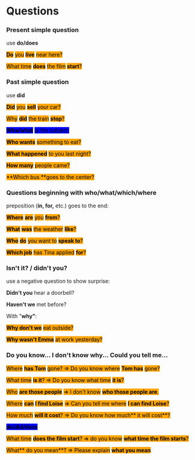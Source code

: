 # Questions

### Present simple question

use **do/does**

<mark style="background-color:orange;">**Do**</mark> <mark style="background-color:orange;">you</mark> <mark style="background-color:orange;">**live**</mark> <mark style="background-color:orange;">near here?</mark>

<mark style="background-color:orange;">What time</mark> <mark style="background-color:orange;">**does**</mark> <mark style="background-color:orange;">the film</mark> <mark style="background-color:orange;">**start**</mark><mark style="background-color:orange;">?</mark>

### Past simple question

use **did**

<mark style="background-color:orange;">**Did**</mark> <mark style="background-color:orange;">you</mark> <mark style="background-color:orange;">**sell**</mark> <mark style="background-color:orange;">your car?</mark>

<mark style="background-color:orange;">Why</mark> <mark style="background-color:orange;">**did**</mark> <mark style="background-color:orange;">the train</mark> <mark style="background-color:orange;">**stop**</mark><mark style="background-color:orange;">?</mark>

<mark style="background-color:blue;">**Who/what**</mark> <mark style="background-color:blue;">is the subject:</mark>

<mark style="background-color:orange;">**Who wants**</mark> <mark style="background-color:orange;">something to eat?</mark>

<mark style="background-color:orange;">**What happened**</mark> <mark style="background-color:orange;">to you last night?</mark>

<mark style="background-color:orange;">**How many**</mark> <mark style="background-color:orange;">people came?</mark>

<mark style="background-color:orange;">**Which bus **</mark><mark style="background-color:orange;">goes to the center?</mark>

### Questions beginning with who/what/which/where

preposition (**in, for,** etc.) goes to the end:

<mark style="background-color:orange;">**Where**</mark> <mark style="background-color:orange;"></mark><mark style="background-color:orange;">**are**</mark> <mark style="background-color:orange;">you</mark> <mark style="background-color:orange;">**from**</mark><mark style="background-color:orange;">?</mark>

<mark style="background-color:orange;">**What**</mark> <mark style="background-color:orange;"></mark><mark style="background-color:orange;">**was**</mark> <mark style="background-color:orange;">the weather</mark> <mark style="background-color:orange;">**like**</mark><mark style="background-color:orange;">?</mark>

<mark style="background-color:orange;">**Who**</mark> <mark style="background-color:orange;"></mark><mark style="background-color:orange;">**do**</mark> <mark style="background-color:orange;">you want to</mark> <mark style="background-color:orange;">**speak to**</mark><mark style="background-color:orange;">?</mark>

<mark style="background-color:orange;">**Which job**</mark> <mark style="background-color:orange;">has Tina applied</mark> <mark style="background-color:orange;">**for**</mark><mark style="background-color:orange;">?</mark>

### Isn't it? / didn't you?

use a negative question to show surprise:

**Didn't you** hear a doorbell?

**Haven't we** met before?

With "**why"**:

<mark style="background-color:orange;">**Why don't we**</mark> <mark style="background-color:orange;">eat outside?</mark>

<mark style="background-color:orange;">**Why wasn't Emma**</mark> <mark style="background-color:orange;">at work yesterday?</mark>

### Do you know... I don't know why... Could you tell me...

<mark style="background-color:orange;">Where</mark> <mark style="background-color:orange;">**has Tom**</mark> <mark style="background-color:orange;">gone? => Do you know where</mark> <mark style="background-color:orange;">**Tom has**</mark> <mark style="background-color:orange;">gone?</mark>

<mark style="background-color:orange;">What time</mark> <mark style="background-color:orange;">**is it**</mark><mark style="background-color:orange;">? => Do you know what time</mark> <mark style="background-color:orange;">**it is**</mark><mark style="background-color:orange;">?</mark>

<mark style="background-color:orange;">Who</mark> <mark style="background-color:orange;">**are those people**</mark> <mark style="background-color:orange;">=> I don't know</mark> <mark style="background-color:orange;">**who those people are**</mark><mark style="background-color:orange;">.</mark>

<mark style="background-color:orange;">Where</mark> <mark style="background-color:orange;">**can**</mark> <mark style="background-color:orange;"></mark><mark style="background-color:orange;">**I find Loise**</mark> <mark style="background-color:orange;">=> Can you tell me where</mark> <mark style="background-color:orange;">**I can find Loise**</mark><mark style="background-color:orange;">?</mark>

<mark style="background-color:orange;">How much</mark> <mark style="background-color:orange;">**will it cost**</mark><mark style="background-color:orange;">? => Do you know how much</mark><mark style="background-color:orange;">** it will cost**</mark><mark style="background-color:orange;">?</mark>

<mark style="background-color:blue;">**do/did/does**</mark>

<mark style="background-color:orange;">What time</mark> <mark style="background-color:orange;">**does the film start**</mark><mark style="background-color:orange;">? => do you know</mark> <mark style="background-color:orange;">**what time the film starts**</mark><mark style="background-color:orange;">?</mark>

<mark style="background-color:orange;">What</mark><mark style="background-color:orange;">** do you mean**</mark><mark style="background-color:orange;">? => Please explain</mark> <mark style="background-color:orange;">**what you mean**</mark>
